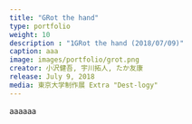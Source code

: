 ```yaml
---
title: "GRot the hand"
type: portfolio
weight: 10
description : "1GRot the hand (2018/07/09)"
caption: aaa
image: images/portfolio/grot.png
creator: 小沢健吾, 宇川拓人, たか友康
release: July 9, 2018
media: 東京大学制作展 Extra "Dest-logy"
---
```


aaaaaa
